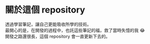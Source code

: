 # 關於這個 repository

透過學習筆記，讓自己更能吸收所學的技術。<br />
最開心的是，在開發的過程中，也託這些筆記的福，救了當時失憶的我 😂<br />
開發之路還很長，這個 repository 會一直更新下去的。
